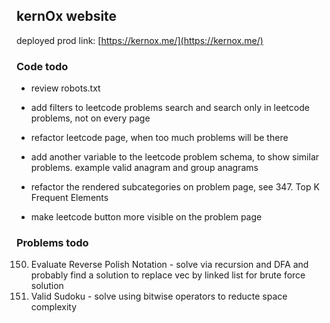 ## kernOx website

deployed prod link: [https://kernox.me/](https://kernox.me/)

### Code todo

- review robots.txt
- add filters to leetcode problems search and search only in leetcode problems, not on every page
- refactor leetcode page, when too much problems will be there

- add another variable to the leetcode problem schema, to show similar problems. example valid anagram and group anagrams
- refactor the rendered subcategories on problem page, see 347. Top K Frequent Elements
- make leetcode button more visible on the problem page

### Problems todo

150. Evaluate Reverse Polish Notation - solve via recursion and DFA and probably find a solution to replace vec by linked list for brute force solution
36. Valid Sudoku - solve using bitwise operators to reducte space complexity
